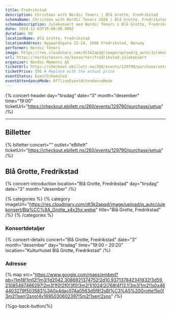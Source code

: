 ```yaml
---
title: Fredrikstad
description: Christmas with Nordic Tenors | Blå Grotte, Fredrikstad
schemaName: Christmas with Nordic Tenors 2024 | Blå Grotte, Fredrikstad
schemaDescription: Julekonsert med Nordic Tenors i Blå Grotte, Fredrikstad
date: 2024-12-03T19:00:00.000Z
duration: 80
locationName: Blå Grotte, Fredrikstad
locationAddress: Nygaardsgata 22-24, 1606 Fredrikstad, Norway
performer: Nordic Tenors
image: https://res.cloudinary.com/dt3k2apqd/image/upload/q_auto/Julekonsert/schema_-_Bla%CC%8A_Grotte_Fredrikstad_qgn5lt.webp
url: https://nordictenors.no/konserter/fredrikstad-julekonsert
organizer: Nordic Moments AS
ticketUrl: https://checkout.ebillett.no/260/events/129790/purchase/setup
ticketPrice: 595 # Replace with the actual price
eventStatus: EventScheduled
eventAttendanceMode: OfflineEventAttendanceMode
---
```


{% concert-header day="tirsdag" date="3" month="desember" time="19:00" ticketUrl="https://checkout.ebillett.no/260/events/129790/purchase/setup" /%}

---

## Billetter

{% billetter concert="" outlet="eBillett" ticketUrl="https://checkout.ebillett.no/260/events/129790/purchase/setup" /%}

## Blå Grotte, Fredrikstad

{% concert-introduction location="Blå Grotte, Fredrikstad" day="tirsdag" date="3" month="desember" /%}

{% categories %}
{% category imageUrl="https://res.cloudinary.com/dt3k2apqd/image/upload/q_auto/Julekonsert/Bla%CC%8A_Grotte_x4x2hx.webp" title="Blå Grotte, Fredrikstad" /%}
{% /categories %}

### Konsertdetaljer

{% concert-details concert="Blå Grotte, Fredrikstad" date="3" month="desember" day="tirsdag" time="19:00 – 20:20" location="Kulturhuset Blå Grotte, Fredrikstad" /%}

### Adresse

{% map src="https://www.google.com/maps/embed?pb=!1m18!1m12!1m3!1d2042.3086921374752!2d10.937137842341832!3d59.21085487466297!2m3!1f0!2f0!3f0!3m2!1i1024!2i768!4f13.1!3m3!1m2!1s0x464403279f503583%3A0x4dac074a0563d5f8!2sBl%C3%A5%20Grotte!5e0!3m2!1sen!2sno!4v1695030602397!5m2!1sen!2sno" /%}

{%go-back-button/%}
